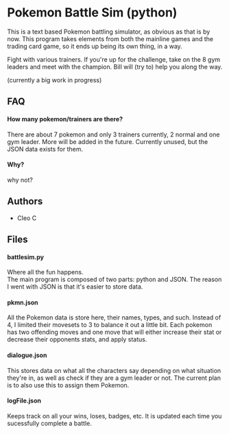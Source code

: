 
# Pokemon Battle Sim (python)

This is a text based Pokemon battling simulator, as obvious as that is by now. This program takes elements from both the mainline games and the trading card game, so it ends up being its own thing, in a way.

Fight with various trainers. If you're up for the challenge, take on the 8 gym leaders and meet with the champion. Bill will (try to) help you along the way.

(currently a big work in progress)


## FAQ

#### How many pokemon/trainers are there?

There are about 7 pokemon and only 3 trainers currently, 2 normal and one gym leader. More will be added in the future. Currently unused, but the JSON data exists for them.

#### Why?

why not?



## Authors

- Cleo C


## Files
#### battlesim.py
Where all the fun happens.  
The main program is composed of two parts: python and JSON. The reason I went with JSON is that it's easier to store data.  
#### pkmn.json
All the Pokemon data is store here, their names, types, and such. Instead of 4, I limited their movesets to 3 to balance it out a little bit. Each pokemon has two offending moves and one move that will either increase their stat or decrease their opponents stats, and apply status.
#### dialogue.json
This stores data on what all the characters say depending on what situation they're in, as well as check if they are a gym leader or not. The current plan is to also use this to assign them Pokemon. 
#### logFile.json
Keeps track on all your wins, loses, badges, etc. It is updated each time you sucessfully complete a battle.
